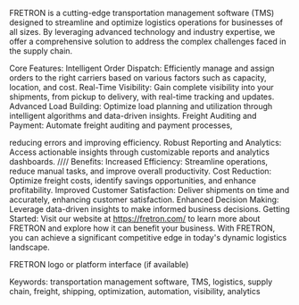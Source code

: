 FRETRON is a cutting-edge transportation management software (TMS) designed to streamline and optimize logistics operations for businesses of all sizes. By leveraging advanced technology and industry expertise, we offer a comprehensive solution to address the complex challenges faced in the supply chain.

Core Features:
Intelligent Order Dispatch: Efficiently manage and assign orders to the right carriers based on various factors such as capacity, location, and cost.
Real-Time Visibility: Gain complete visibility into your shipments, from pickup to delivery, with real-time tracking and updates.
Advanced Load Building: Optimize load planning and utilization through intelligent algorithms and data-driven insights.
Freight Auditing and Payment: Automate freight auditing and payment processes,

 reducing errors and improving efficiency.
Robust Reporting and Analytics: Access actionable insights through customizable reports and analytics dashboards.
////
Benefits:
Increased Efficiency: Streamline operations, reduce manual tasks, and improve overall productivity.
Cost Reduction: Optimize freight costs, identify savings opportunities, and enhance profitability.
Improved Customer Satisfaction: Deliver shipments on time and accurately, enhancing customer satisfaction.
Enhanced Decision Making: Leverage data-driven insights to make informed business decisions.
Getting Started:
Visit our website at https://fretron.com/ to learn more about FRETRON and explore how it can benefit your business. With FRETRON, you can achieve a significant competitive edge in today's dynamic logistics landscape.


FRETRON logo or platform interface (if available)

Keywords: transportation management software, TMS, logistics, supply chain, freight, shipping, optimization, automation, visibility, analytics
